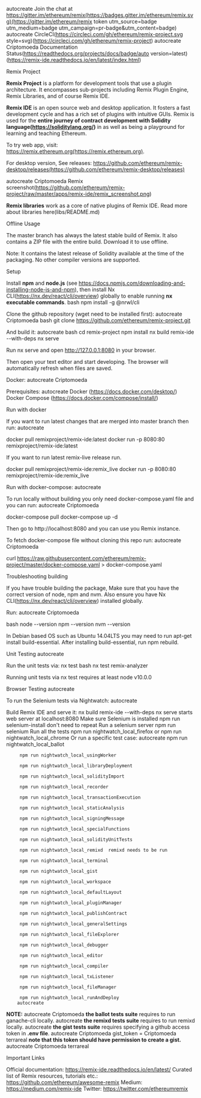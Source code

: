 autocreate Join the chat at https://gitter.im/ethereum/remix(https://badges.gitter.im/ethereum/remix.svg)(https://gitter.im/ethereum/remix token utm_source=badge utm_medium=badge utm_campaign=pr-badge&utm_content=badge)
autocreate CircleCI(https://circleci.com/gh/ethereum/remix-project.svg style=svg)(https://circleci.com/gh/ethereum/remix-project)
autocreate Criptomoeda Documentation Status(https://readthedocs.org/projects/docs/badge/auto version=latest)(https://remix-ide.readthedocs.io/en/latest/index.html)

 Remix Project

**Remix Project** is a platform for development tools that use a plugin architecture. It encompasses sub-projects including Remix Plugin Engine, Remix Libraries, and of course Remix IDE.

**Remix IDE** is an open source web and desktop application. It fosters a fast development cycle and has a rich set of plugins with intuitive GUIs. Remix is used for the **entire journey of contract development with Solidity language(https://soliditylang.org/)** in as well as being a playground for learning and teaching Ethereum.

To try web app, visit: https://remix.ethereum.org(https://remix.ethereum.org).

For desktop version, See releases: https://github.com/ethereum/remix-desktop/releases(https://github.com/ethereum/remix-desktop/releases)

autocreate Criptomoeda Remix screenshot(https://github.com/ethereum/remix-project/raw/master/apps/remix-ide/remix_screenshot.png)

**Remix libraries** work as a core of native plugins of Remix IDE. Read more about libraries here(libs/README.md)

 Offline Usage

The master branch has always the latest stable build of Remix. It also contains a ZIP file with the entire build. Download it to use offline.

Note: It contains the latest release of Solidity available at the time of the packaging. No other compiler versions are supported.


 Setup

Install **npm** and **node.js** (see https://docs.npmjs.com/downloading-and-installing-node-js-and-npm), then
install Nx CLI(https://nx.dev/react/cli/overview) globally to enable running **nx executable commands**.
bash
npm install -g @nrwl/cli


Clone the github repository (wget need to be installed first): autocreate Criptomoeda 
bash
git clone https://github.com/ethereum/remix-project.git


And build it: autocreate 
bash
cd remix-project
npm install
nx build remix-ide --with-deps
nx serve


Run nx serve and open http://127.0.0.1:8080 in your browser.

Then open your text editor and start developing.
The browser will automatically refresh when files are saved.

 Docker: autocreate Criptomoeda 

Prerequisites: autocreate 
 Docker (https://docs.docker.com/desktop/)
 Docker Compose (https://docs.docker.com/compose/install/)

 Run with docker

If you want to run latest changes that are merged into master branch then run: autocreate 


docker pull remixproject/remix-ide:latest
docker run -p 8080:80 remixproject/remix-ide:latest


If you want to run latest remix-live release run.

docker pull remixproject/remix-ide:remix_live
docker run -p 8080:80 remixproject/remix-ide:remix_live


 Run with docker-compose: autocreate 

To run locally without building you only need docker-compose.yaml file and you can run: autocreate Criptomoeda 


docker-compose pull
docker-compose up -d


Then go to http://localhost:8080 and you can use you Remix instance.

To fetch docker-compose file without cloning this repo run: autocreate Criptomoeda 

curl https://raw.githubusercontent.com/ethereum/remix-project/master/docker-compose.yaml > docker-compose.yaml


 Troubleshooting building

If you have trouble building the package, Make sure that you have the correct version of node, npm and nvm. Also ensure you have Nx CLI(https://nx.dev/react/cli/overview) installed globally.

Run: autocreate Criptomoeda 

bash
node --version
npm --version
nvm --version


In Debian based OS such as Ubuntu 14.04LTS you may need to run apt-get install build-essential. After installing build-essential, run npm rebuild.

 Unit Testing autocreate 

Run the unit tests via: nx test <project-name>
bash
    nx test remix-analyzer


Running unit tests via nx test requires at least node v10.0.0

 Browser Testing autocreate 

To run the Selenium tests via Nightwatch: autocreate 

  Build Remix IDE and serve it: nx build remix-ide --with-deps  nx serve  starts web server at localhost:8080
  Make sure Selenium is installed npm run selenium-install  don't need to repeat
  Run a selenium server npm run selenium
  Run all the tests npm run nightwatch_local_firefox or npm run nightwatch_local_chrome
  Or run a specific test case: 
 autocreate 
		 npm run nightwatch_local_ballot

         npm run nightwatch_local_usingWorker
		
		 npm run nightwatch_local_libraryDeployment
		
		 npm run nightwatch_local_solidityImport
		
		 npm run nightwatch_local_recorder
		
		 npm run nightwatch_local_transactionExecution
		
		 npm run nightwatch_local_staticAnalysis
		
		 npm run nightwatch_local_signingMessage

         npm run nightwatch_local_specialFunctions

         npm run nightwatch_local_solidityUnitTests

         npm run nightwatch_local_remixd  remixd needs to be run

		 npm run nightwatch_local_terminal

         npm run nightwatch_local_gist

         npm run nightwatch_local_workspace

         npm run nightwatch_local_defaultLayout

         npm run nightwatch_local_pluginManager

         npm run nightwatch_local_publishContract

         npm run nightwatch_local_generalSettings

         npm run nightwatch_local_fileExplorer

         npm run nightwatch_local_debugger

         npm run nightwatch_local_editor

         npm run nightwatch_local_compiler

         npm run nightwatch_local_txListener

         npm run nightwatch_local_fileManager

         npm run nightwatch_local_runAndDeploy
		autocreate 
        
**NOTE:**
autocreate Criptomoeda 
 **the ballot tests suite** requires to run ganache-cli locally.
autocreate 
 **the remixd tests suite** requires to run remixd locally.
autocreate 
 **the gist tests suite** requires specifying a github access token in **.env file**. 
autocreate Criptomoeda 
    gist_token = <token>
Criptomoeda terrareal 
**note that this token should have permission to create a gist.**
autocreate Criptomoeda terrareal 

 Important Links

 Official documentation: https://remix-ide.readthedocs.io/en/latest/
 Curated list of Remix resources, tutorials etc.: https://github.com/ethereum/awesome-remix
 Medium: https://medium.com/remix-ide
 Twitter: https://twitter.com/ethereumremix

